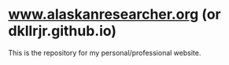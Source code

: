 # www.alaskanresearcher.org (or dkllrjr.github.io)

This is the repository for my personal/professional website.
